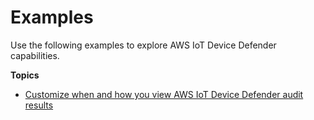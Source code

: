 # Examples<a name="dd-examples"></a>

Use the following examples to explore AWS IoT Device Defender capabilities\.

**Topics**
+ [Customize when and how you view AWS IoT Device Defender audit results](dd-suppressions-example.md)